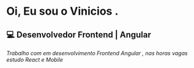 <h1 align="left" >Oi, Eu sou o Vinicios .</h1>

<h2 align="Left"> 💻 Desenvolvedor Frontend | Angular</h2> 
<h6> Trabalho com em desenvolvimento Frontend Angular , nas horas vagas estudo React e Mobile </p> 


 
